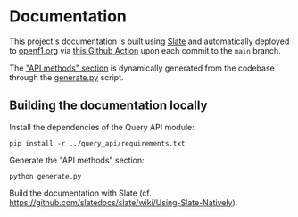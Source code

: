 # Documentation

This project's documentation is built using <a href="https://github.com/slatedocs/slate" target="_blank">Slate</a> and automatically deployed to <a href="https://openf1.org" target="_blank">openf1.org</a> via <a href="https://github.com/br-g/openf1/actions/workflows/queryapi_documentation.yml" target="_blank">this Github Action</a> upon each commit to the `main` branch.    

The <a href="https://openf1.org/#api-methods" target="_blank">"API methods" section</a> is dynamically generated from the codebase through the <a href="https://github.com/br-g/openf1/blob/documentation/documentation/generate.py" target="_blank">generate.py</a> script.


## Building the documentation locally

Install the dependencies of the Query API module:
```
pip install -r ../query_api/requirements.txt
```

Generate the "API methods" section:
```
python generate.py
```

Build the documentation with Slate (cf. <a href="https://github.com/slatedocs/slate/wiki/Using-Slate-Natively" target="_blank">https://github.com/slatedocs/slate/wiki/Using-Slate-Natively</a>).
